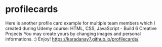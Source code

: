 # profilecards
Here is another profile card example for  multiple team members which I created during Udemy course: HTML, CSS, JavaScript - Build 6 Creative Projects You may create yours by changing images and personal informations. :) Enjoy!
 https://karadanay7.github.io/profilecards/
